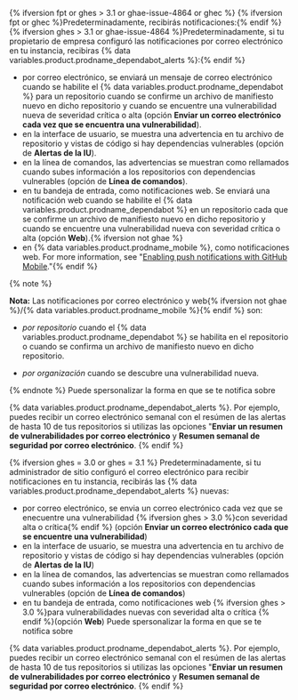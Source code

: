 {% ifversion fpt or ghes > 3.1 or ghae-issue-4864 or ghec %}
{% ifversion fpt or ghec %}Predeterminadamente, recibirás notificaciones:{% endif %}{% ifversion ghes > 3.1 or ghae-issue-4864 %}Predeterminadamente, si tu propietario de empresa configuró las notificaciones por correo electrónico en tu instancia, recibiras {% data variables.product.prodname_dependabot_alerts %}:{% endif %}

- por correo electrónico, se enviará un mensaje de correo electrónico cuando se habilite el {% data variables.product.prodname_dependabot %} para un repositorio cuando se confirme un archivo de manifiesto nuevo en dicho repositorio y cuando se encuentre una vulnerabilidad nueva de severidad crítica o alta (opción **Enviar un correo electrónico cada vez que se encuentra una vulnerabilidad**).
- en la interface de usuario, se muestra una advertencia en tu archivo de repositorio y vistas de código si hay dependencias vulnerables (opción de **Alertas de la IU**).
- en la línea de comandos, las advertencias se muestran como rellamados cuando subes información a los repositorios con dependencias vulnerables (opción de **Línea de comandos**).
- en tu bandeja de entrada, como notificaciones web. Se enviará una notificación web cuando se habilite el {% data variables.product.prodname_dependabot %} en un repositorio cada que se confirme un archivo de manifiesto nuevo en dicho repositorio y cuando se encuentre una vulnerabilidad nueva con severidad crítica o alta (opción **Web**).{% ifversion not ghae %}
- en {% data variables.product.prodname_mobile %}, como notificaciones web. For more information, see "[Enabling push notifications with GitHub Mobile](/github/managing-subscriptions-and-notifications-on-github/configuring-notifications#enabling-push-notifications-with-github-mobile)."{% endif %}

{% note %}

**Nota:** Las notificaciones por correo electrónico y web{% ifversion not ghae %}/{% data variables.product.prodname_mobile %}{% endif %} son:

- _por repositorio_ cuando el {% data variables.product.prodname_dependabot %} se habilita en el repositorio o cuando se confirma un archivo de manifiesto nuevo en dicho repositorio.

- _por organización_ cuando se descubre una vulnerabilidad nueva.

{% endnote %}
Puede spersonalizar la forma en que se te notifica sobre

{% data variables.product.prodname_dependabot_alerts %}. Por ejemplo, puedes recibir un correo electrónico semanal con el resúmen de las alertas de hasta 10 de tus repositorios si utilizas las opciones "**Enviar un resumen de vulnerabilidades por correo electrónico** y **Resumen semanal de seguridad por correo electrónico**.
{% endif %}

{% ifversion ghes = 3.0 or ghes = 3.1 %}
Predeterminadamente, si tu administrador de sitio configuró el correo electrónico para recibir notificaciones en tu instancia, recibirás
las {% data variables.product.prodname_dependabot_alerts %} nuevas:
- por correo electrónico, se envia un correo electrónico cada vez que se enecuentre una vulnerabilidad {% ifversion ghes > 3.0 %}con severidad alta o crítica{% endif %} (opción **Enviar un correo electrónico cada que se encuentre una vulnerabilidad**)
- en la interface de usuario, se muestra una advertencia en tu archivo de repositorio y vistas de código si hay dependencias vulnerables (opción de **Alertas de la IU**)
- en la línea de comandos, las advertencias se muestran como rellamados cuando subes información a los repositorios con dependencias vulnerables (opción de **Línea de comandos**)
- en tu bandeja de entrada, como notificaciones web {% ifversion ghes > 3.0 %}para vulnerabilidades nuevas con severidad alta o crítica {% endif %}(opción **Web**)
Puede spersonalizar la forma en que se te notifica sobre

{% data variables.product.prodname_dependabot_alerts %}. Por ejemplo, puedes recibir un correo electrónico semanal con el resúmen de las alertas de hasta 10 de tus repositorios si utilizas las opciones "**Enviar un resumen de vulnerabilidades por correo electrónico** y **Resumen semanal de seguridad por correo electrónico**.
{% endif %}

